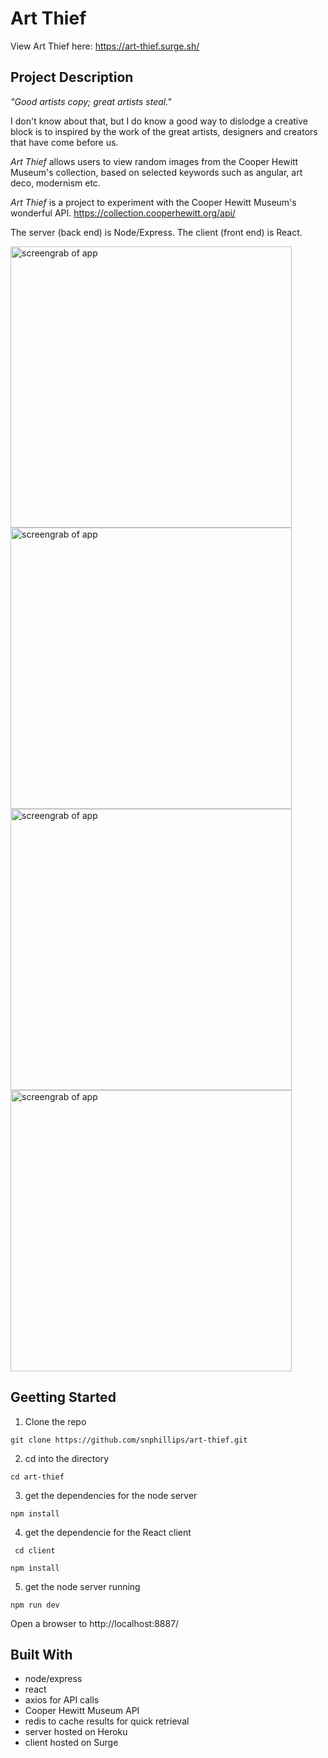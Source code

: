 # Art Thief

View Art Thief here: https://art-thief.surge.sh/

## Project Description
_"Good artists copy; great artists steal."_ 

I don't know about that, but I do know a good way to dislodge a creative block is to inspired by the work of the great artists, designers and creators that have come before us. 

_Art Thief_ allows users to view random images from the Cooper Hewitt Museum's collection, based on selected keywords such as angular, art deco, modernism etc. 

_Art Thief_ is a project to experiment with the Cooper Hewitt Museum's wonderful API.
https://collection.cooperhewitt.org/api/

The server (back end) is Node/Express. The client (front end) is React.

<img src="https://i.imgur.com/O3KKdaX.png" width="450" alt="screengrab of app">
<img src="https://i.imgur.com/NRybiUm.png" width="450" alt="screengrab of app">
<img src="https://i.imgur.com/KZ5czvt.png" width="450" alt="screengrab of app">
<img src="https://i.imgur.com/n8tJRAN.png" width="450" alt="screengrab of app">

## Geetting Started
1) Clone the repo

`git clone https://github.com/snphillips/art-thief.git`

2) cd into the directory

`cd art-thief `

3) get the dependencies for the node server

` npm install `

4) get the dependencie for the React client

 ` cd client`
 
 
 ` npm install `
 
5) get the node server running

`npm run dev` 

Open a browser to http://localhost:8887/


## Built With
- node/express
- react
- axios for API calls
- Cooper Hewitt Museum API
- redis to cache results for quick retrieval
- server hosted on Heroku
- client hosted on Surge
